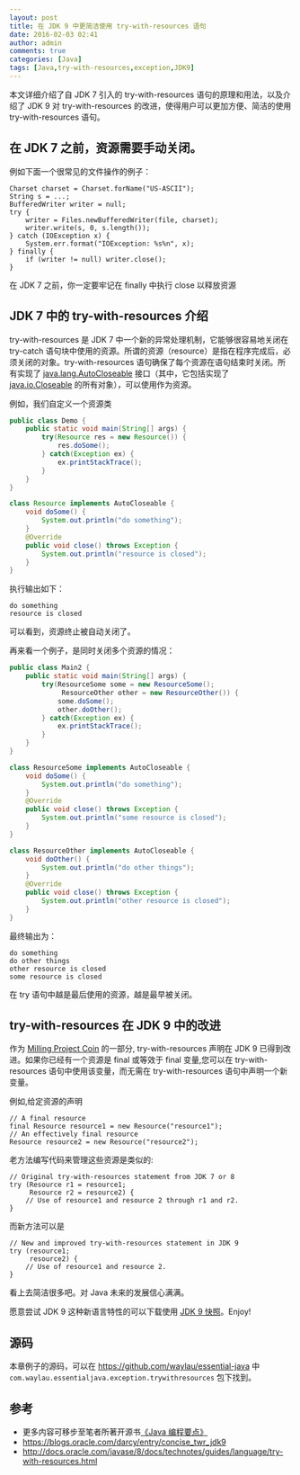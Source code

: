 ```yaml
---
layout: post
title: 在 JDK 9 中更简洁使用 try-with-resources 语句
date: 2016-02-03 02:41
author: admin
comments: true
categories: [Java]
tags: [Java,try-with-resources,exception,JDK9]
---
```


本文详细介绍了自 JDK 7 引入的 try-with-resources 语句的原理和用法，以及介绍了 JDK 9 对 try-with-resources 的改进，使得用户可以更加方便、简洁的使用 try-with-resources 语句。

## 在 JDK 7 之前，资源需要手动关闭。

例如下面一个很常见的文件操作的例子：

    Charset charset = Charset.forName("US-ASCII");
    String s = ...;
    BufferedWriter writer = null;
    try {
        writer = Files.newBufferedWriter(file, charset);
        writer.write(s, 0, s.length());
    } catch (IOException x) {
        System.err.format("IOException: %s%n", x);
    } finally {
        if (writer != null) writer.close();
    }

在 JDK 7 之前，你一定要牢记在 finally 中执行 close 以释放资源

## JDK 7 中的 try-with-resources 介绍

try-with-resources 是 JDK 7 中一个新的异常处理机制，它能够很容易地关闭在 try-catch 语句块中使用的资源。所谓的资源（resource）是指在程序完成后，必须关闭的对象。try-with-resources 语句确保了每个资源在语句结束时关闭。所有实现了 [java.lang.AutoCloseable](http://docs.oracle.com/javase/8/docs/api/java/lang/AutoCloseable.html) 接口（其中，它包括实现了 [java.io.Closeable](http://docs.oracle.com/javase/8/docs/api/java/io/Closeable.html) 的所有对象），可以使用作为资源。

例如，我们自定义一个资源类

```java
public class Demo {    
    public static void main(String[] args) {
        try(Resource res = new Resource()) {
            res.doSome();
        } catch(Exception ex) {
            ex.printStackTrace();
        }
    }
}

class Resource implements AutoCloseable {
    void doSome() {
        System.out.println("do something");
    }
    @Override
    public void close() throws Exception {
        System.out.println("resource is closed");
    }
}
```

执行输出如下：

    do something
    resource is closed
    
可以看到，资源终止被自动关闭了。

再来看一个例子，是同时关闭多个资源的情况：

```java
public class Main2 {    
    public static void main(String[] args) {
        try(ResourceSome some = new ResourceSome();
             ResourceOther other = new ResourceOther()) {
            some.doSome();
            other.doOther();
        } catch(Exception ex) {
            ex.printStackTrace();
        }
    }
}

class ResourceSome implements AutoCloseable {
    void doSome() {
        System.out.println("do something");
    }
    @Override
    public void close() throws Exception {
        System.out.println("some resource is closed");
    }
}

class ResourceOther implements AutoCloseable {
    void doOther() {
        System.out.println("do other things");
    }
    @Override
    public void close() throws Exception {
        System.out.println("other resource is closed");
    }
}
```

最终输出为：

    do something
    do other things
    other resource is closed
    some resource is closed

在 try 语句中越是最后使用的资源，越是最早被关闭。

## try-with-resources 在 JDK 9 中的改进

作为 [Milling Project Coin](http://openjdk.java.net/jeps/213) 的一部分, try-with-resources 声明在 JDK 9  已得到改进。如果你已经有一个资源是 final 或等效于 final 变量,您可以在 try-with-resources 语句中使用该变量，而无需在 try-with-resources 语句中声明一个新变量。

例如,给定资源的声明

    // A final resource
    final Resource resource1 = new Resource("resource1");
    // An effectively final resource
    Resource resource2 = new Resource("resource2");
        
老方法编写代码来管理这些资源是类似的:

    // Original try-with-resources statement from JDK 7 or 8
    try (Resource r1 = resource1;
         Resource r2 = resource2) {
        // Use of resource1 and resource 2 through r1 and r2.
    }
    
而新方法可以是

    // New and improved try-with-resources statement in JDK 9
    try (resource1;
         resource2) {
        // Use of resource1 and resource 2.
    }
    
看上去简洁很多吧。对 Java  未来的发展信心满满。

愿意尝试 JDK 9 这种新语言特性的可以下载使用 [JDK 9 快照](https://jdk9.java.net/download/)。Enjoy!

## 源码

本章例子的源码，可以在 <https://github.com/waylau/essential-java> 中 `com.waylau.essentialjava.exception.trywithresources` 包下找到。

## 参考

* 更多内容可移步至笔者所著开源书[《Java 编程要点》](https://github.com/waylau/essential-java)
* <https://blogs.oracle.com/darcy/entry/concise_twr_jdk9>
* <http://docs.oracle.com/javase/8/docs/technotes/guides/language/try-with-resources.html>